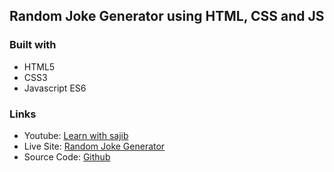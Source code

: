 ## Random Joke Generator using HTML, CSS and JS

### Built with

- HTML5
- CSS3
- Javascript ES6

### Links

- Youtube: [Learn with sajib](https://www.youtube.com/channel/UCDA_vA_38scUAk1UIuDpJmw)
- Live Site: [Random Joke Generator](https://arifulsajib.github.io/random-joke-generator-js/)
- Source Code: [Github](https://github.com/arifulsajib/random-joke-generator-js)

